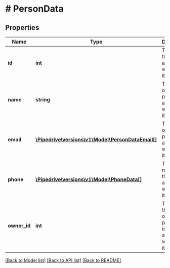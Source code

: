 # # PersonData

## Properties

Name | Type | Description | Notes
------------ | ------------- | ------------- | -------------
**id** | **int** | The ID of the person associated with the item | [optional]
**name** | **string** | The name of the person associated with the item | [optional]
**email** | [**\Pipedrive\versions\v1\Model\PersonDataEmail[]**](PersonDataEmail.md) | The emails of the person associated with the item | [optional]
**phone** | [**\Pipedrive\versions\v1\Model\PhoneData[]**](PhoneData.md) | The phone numbers of the person associated with the item | [optional]
**owner_id** | **int** | The ID of the owner of the person that is associated with the item | [optional]

[[Back to Model list]](../README.md#documentation-for-models) [[Back to API list]](../README.md#documentation-for-api-endpoints) [[Back to README]](../README.md)
